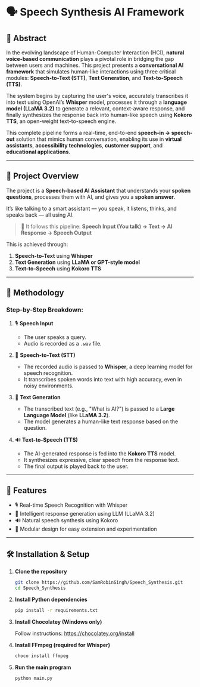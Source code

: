 # 🗣️ Speech Synthesis AI Framework


## 📝 Abstract

In the evolving landscape of Human-Computer Interaction (HCI), **natural voice-based communication** plays a pivotal role in bridging the gap between users and machines. This project presents a **conversational AI framework** that simulates human-like interactions using three critical modules: **Speech-to-Text (STT)**, **Text Generation**, and **Text-to-Speech (TTS)**.

The system begins by capturing the user's voice, accurately transcribes it into text using OpenAI’s **Whisper** model, processes it through a **language model (LLaMA 3.2)** to generate a relevant, context-aware response, and finally synthesizes the response back into human-like speech using **Kokoro TTS**, an open-weight text-to-speech engine.

This complete pipeline forms a real-time, end-to-end **speech-in → speech-out** solution that mimics human conversation, enabling its use in **virtual assistants**, **accessibility technologies**, **customer support**, and **educational applications**.

---

## 📌 Project Overview

The project is a **Speech-based AI Assistant** that understands your **spoken questions**, processes them with AI, and gives you a **spoken answer**.

It’s like talking to a smart assistant — you speak, it listens, thinks, and speaks back — all using AI.

> 🔄 It follows this pipeline:
**Speech Input (You talk) → Text → AI Response → Speech Output**

This is achieved through:
1. **Speech-to-Text** using **Whisper**
2. **Text Generation** using **LLaMA or GPT-style model**
3. **Text-to-Speech** using **Kokoro TTS**

---

## 🔬 Methodology

### Step-by-Step Breakdown:

1. 🎙️ **Speech Input**
   - The user speaks a query.
   - Audio is recorded as a `.wav` file.

2. 📝 **Speech-to-Text (STT)**
   - The recorded audio is passed to **Whisper**, a deep learning model for speech recognition.
   - It transcribes spoken words into text with high accuracy, even in noisy environments.

3. 🤖 **Text Generation**
   - The transcribed text (e.g., "What is AI?") is passed to a **Large Language Model** (like **LLaMA 3.2**).
   - The model generates a human-like text response based on the question.

4. 🔊 **Text-to-Speech (TTS)**
   - The AI-generated response is fed into the **Kokoro TTS** model.
   - It synthesizes expressive, clear speech from the response text.
   - The final output is played back to the user.

---

## 🚀 Features

- 🎙️ Real-time Speech Recognition with Whisper
- 🧠 Intelligent response generation using LLM (LLaMA 3.2)
- 🔊 Natural speech synthesis using Kokoro
- 📁 Modular design for easy extension and experimentation

---

## 🛠️ Installation & Setup

1. **Clone the repository**
   ```bash
   git clone https://github.com/SamRobinSingh/Speech_Synthesis.git
   cd Speech_Synthesis
2. **Install Python dependencies**
   ```bash
   pip install -r requirements.txt
3. **Install Chocolatey (Windows only)**
   
   Follow instructions: https://chocolatey.org/install
   
6. **Install FFmpeg (required for Whisper)**
   ```bash
   choco install ffmpeg
7. **Run the main program**
   ```bash
   python main.py



